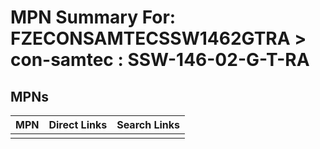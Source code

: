 



# MPN Summary For: FZECONSAMTECSSW1462GTRA > con-samtec : SSW-146-02-G-T-RA

## MPNs
  

|MPN|Direct Links|Search Links|
| :--- | :--- | :--- |
||||

